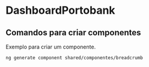# DashboardPortobank



## Comandos para criar componentes

Exemplo para criar um componente.
```sh 
ng generate component shared/componentes/breadcrumb
```